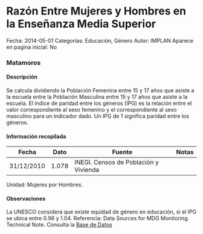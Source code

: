 Razón Entre Mujeres y Hombres en la Enseñanza Media Superior
=====

Fecha: 2014-05-01
Categorías: Educación, Género
Autor: IMPLAN
Aparece en pagina inicial: No

### Matamoros

#### Descripción

Se calcula dividiendo la Población Femenina entre 15 y 17 años que asiste a la escuela entre la Población Masculina entre 15 y 17 años que asiste a la escuela. El índice de paridad entre los géneros (IPG) es la relación entre el valor correspondiente al sexo femenino y el correspondiente al sexo masculino para un indicador dado. Un IPG de 1 significa paridad entre los géneros.

<!-- break -->

#### Información recopilada

<table class="table table-hover table-bordered matriz">
  <thead>
    <tr><th>Fecha</th><th>Dato</th><th>Fuente</th><th>Notas</th></tr>
  </thead>
  <tbody>
    <tr><td class="centrado">31/12/2010</td><td class="derecha">1.078</td><td>INEGI. Censos de Población y Vivienda</td><td></td></tr>
  </tbody>
</table>

Unidad: Mujeres por Hombres.

#### Observaciones

La UNESCO considera que existe equidad de género en educación, si el IPG se ubica entre 0.96 y 1.04. Referencia: Data Sources for MDG Monitoring. Technical Note.
Consulta la [Base de Datos](http://www3.inegi.org.mx/sistemas/iter/default.aspx?ev=5)
